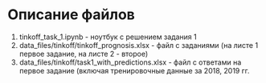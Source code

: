 # Описание файлов 
1. tinkoff_task_1.ipynb - ноутбук с решением задания 1
2. data_files/tinkoff/tinkoff_prognosis.xlsx - файл с заданиями (на листе 1 первое задание, на листе 2 - второе)
3. data_files/tinkoff/task1_with_predictions.xlsx - файл с ответами на первое задание (включая тренировочные данные за 2018, 2019 гг.
